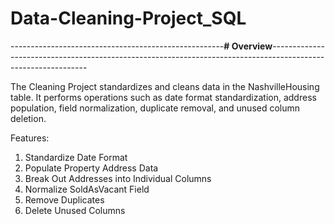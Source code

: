 # Data-Cleaning-Project_SQL

-----------------------------------------------------**# Overview**--------------------------------------------------------------------------------------------------------------

The Cleaning Project standardizes and cleans data in the NashvilleHousing table. It performs operations such as date format standardization, address population, field normalization, duplicate removal, and unused column deletion.

Features:
1. Standardize Date Format
2. Populate Property Address Data
3. Break Out Addresses into Individual Columns
4. Normalize SoldAsVacant Field
5. Remove Duplicates
6. Delete Unused Columns

   
